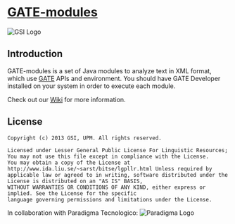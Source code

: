 [GATE-modules](https://github.com/gsi-upm/GATE-modules)
=====
![GSI Logo](http://gsi.dit.upm.es/templates/jgsi/images/logo.png)

## Introduction
GATE-modules is a set of Java modules to analyze text in XML format, which use [GATE](http://gate.ac.uk) APIs and environment.
You should have GATE Developer installed on your system in order to execute each module.

Check out our [Wiki](https://github.com/gsi-upm/GATE-modules/wiki) for more information.

## License

```
Copyright (c) 2013 GSI, UPM. All rights reserved.

Licensed under Lesser General Public License For Linguistic Resources; 
You may not use this file except in compliance with the License. 
You may obtain a copy of the License at http://www.ida.liu.se/~sarst/bitse/lgpllr.html Unless required by 
applicable law or agreed to in writing, software distributed under the License is distributed on an "AS IS" BASIS,
WITHOUT WARRANTIES OR CONDITIONS OF ANY KIND, either express or implied. See the License for the specific 
language governing permissions and limitations under the License.
```


In collaboration with Paradigma Tecnologico:
![Paradigma Logo](https://www.dropbox.com/s/5wsjlj091xq1krs/paradigma.png)

